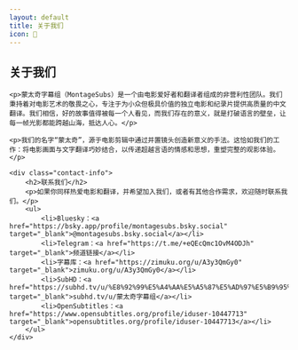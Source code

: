 ```yaml
---
layout: default
title: 关于我们
icon: 💬
---
```


<div class="about-section">
    <h2>关于我们</h2>

    <p>蒙太奇字幕组（MontageSubs）是一个由电影爱好者和翻译者组成的非营利性团队。我们秉持着对电影艺术的敬畏之心，专注于为小众但极具价值的独立电影和纪录片提供高质量的中文翻译。我们相信，好的故事值得被每一个人看见，而我们存在的意义，就是打破语言的壁垒，让每一帧光影都能跨越山海，抵达人心。</p>

    <p>我们的名字“蒙太奇”，源于电影剪辑中通过并置镜头创造新意义的手法。这恰如我们的工作：将电影画面与文字翻译巧妙结合，以传递超越言语的情感和思想，重塑完整的观影体验。</p>

    <div class="contact-info">
        <h2>联系我们</h2>
        <p>如果你同样热爱电影和翻译，并希望加入我们，或者有其他合作需求，欢迎随时联系我们。</p>
        <ul>
            <li>Bluesky：<a href="https://bsky.app/profile/montagesubs.bsky.social" target="_blank">@montagesubs.bsky.social</a></li>
            <li>Telegram：<a href="https://t.me/+eQEcQmc1OvM4ODJh" target="_blank">频道链接</a></li>
            <li>字幕库：<a href="https://zimuku.org/u/A3y3QmGy0" target="_blank">zimuku.org/u/A3y3QmGy0</a></li>
            <li>SubHD：<a href="https://subhd.tv/u/%E8%92%99%E5%A4%AA%E5%A5%87%E5%AD%97%E5%B9%95%E7%BB%84" target="_blank">subhd.tv/u/蒙太奇字幕组</a></li>
            <li>OpenSubtitles：<a href="https://www.opensubtitles.org/profile/iduser-10447713" target="_blank">opensubtitles.org/profile/iduser-10447713</a></li>
        </ul>
    </div>
</div>